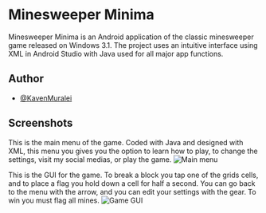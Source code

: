 
# Minesweeper Minima

Minesweeper Minima is an Android application of the classic minesweeper game released on Windows 3.1.
The project uses an intuitive interface using XML in Android Studio with Java used for all major app functions.



## Author

- [@KavenMuralei](https://github.com/KavenMuralei)


## Screenshots
This is the main menu of the game. Coded with Java and designed with XML, this menu you gives you the option to learn how to play, to change the settings, visit my social medias, or play the game.
![Main menu](https://ibb.co/hJM4c3fF)


This is the GUI for the game. To break a block you tap one of the grids cells, and to place a flag you hold down a cell for half a second. You can go back to the menu with the arrow, and you can edit your settings with the gear. To win you must flag all mines.
![Game GUI](https://ibb.co/wZ0nmJCM)
